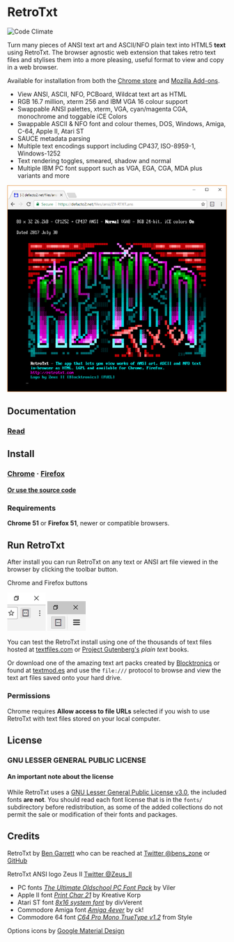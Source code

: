 # RetroTxt

![Code Climate](https://codeclimate.com/github/bengarrett/RetroTxt/badges/gpa.svg)

Turn many pieces of ANSI text art and ASCII/NFO plain text into HTML5 **text** using RetroTxt. The browser agnostic web extension that takes retro text files and stylises them into a more pleasing, useful format to view and copy in a web browser.

Available for installation from both the [Chrome store](https://chrome.google.com/webstore/detail/retrotxt/gkjkgilckngllkopkogcaiojfajanahn) and [Mozilla Add-ons](https://addons.mozilla.org/en-US/firefox/addon/retrotxt/).

- View ANSI, ASCII, NFO, PCBoard, Wildcat text art as HTML
- RGB 16.7 million, xterm 256 and IBM VGA 16 colour support
- Swappable ANSI palettes, xterm, VGA, cyan/magenta CGA, monochrome and toggable iCE Colors
- Swappable ASCII & NFO font and colour themes, DOS, Windows, Amiga, C-64, Apple II, Atari ST
- SAUCE metadata parsing
- Multiple text encodings support including CP437, ISO-8959-1, Windows-1252
- Text rendering toggles, smeared, shadow and normal
- Multiple IBM PC font support such as VGA, EGA, CGA, MDA plus variants and more

![RetroTxt showcase](/docs/assets/zii-rtxt-ad.png)

## Documentation

### [Read](https://github.com/bengarrett/RetroTxt/blob/master/docs/index.md)

## Install

### [Chrome](https://chrome.google.com/webstore/detail/retrotxt/gkjkgilckngllkopkogcaiojfajanahn) · [Firefox](https://addons.mozilla.org/en-US/firefox/addon/retrotxt/)

#### [Or use the source code](https://github.com/bengarrett/RetroTxt/blob/master/docs/source_code.md)

### Requirements

**Chrome 51** or **Firefox 51**, newer or compatible browsers.

## Run RetroTxt

After install you can run RetroTxt on any text or ANSI art file viewed in the browser by clicking the toolbar button.

Chrome and Firefox buttons

![RetroTxt toolbar button in Chrome](/docs/assets/retrotxt_toolbar_button_chrome.png) ![RetroTxt toolbar button in Firefox](/docs/assets/retrotxt_toolbar_button_firefox.png)

You can test the RetroTxt install using one of the thousands of text files hosted at [textfiles.com](http://textfiles.com/directory.html) or [Project Gutenberg's](https://www.gutenberg.org/catalog/) _plain text_ books.

Or download one of the amazing text art packs created by [Blocktronics](http://blocktronics.org/artpacks/) or found at [textmod.es](http://pc.textmod.es/) and use the `file:///` protocol to browse and view the text art files saved onto your hard drive.

### Permissions

Chrome requires **Allow access to file URLs** selected if you wish to use RetroTxt with text files stored on your local computer.

## License

### GNU LESSER GENERAL PUBLIC LICENSE

#### An important note about the license

While RetroTxt uses a [GNU Lesser General Public License v3.0](http://choosealicense.com/licenses/lgpl-3.0/), the included fonts **are not**. You should read each font license that is in the `fonts/` subdirectory before redistribution, as some of the added collections do not permit the sale or modification of their fonts and packages.

## Credits

RetroTxt by [Ben Garrett](http://bens.zone/) who can be reached at [Twitter @bens_zone](https://twitter.com/bens_zone) or [GitHub](https://github.com/bengarrett/)

RetroTxt ANSI logo Zeus II [Twitter @Zeus_II](https://twitter.com/Zeus_II)

- PC fonts [_The Ultimate Oldschool PC Font Pack_](http://int10h.org/oldschool-pc-fonts/) by Viler
- Apple II font [_Print Char 21_](http://www.kreativekorp.com/software/fonts/apple2.shtml) by Kreative Korp
- Atari ST font [_8x16 system font_](http://www.dafont.com/atari-st-8x16-system-font.font) by divVerent
- Commodore Amiga font [_Amiga 4ever_](http://www.freakyfonts.de/) by ck!
- Commodore 64 font [_C64 Pro Mono TrueType v1.2_](http://style64.org/c64-truetype) from Style

Options icons by [Google Material Design](https://material.google.com/)

